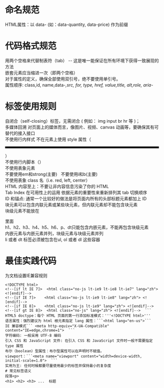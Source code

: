 # 命名规范
HTML属性：以 data- (如：data-quantity, data-price) 作为前缀  
# 代码格式规范
用两个空格来代替制表符（tab） -- 这是唯一能保证在所有环境下获得一致展现的方法  
嵌套元素应当缩进一次（即两个空格）  
对于属性的定义，确保全部使用双引号，绝不要使用单引号。  
属性顺序: class,id, name,data-*,src, for, type, href, value,title, alt,role, aria-*  
# 标签使用规则
自闭合（self-closing）标签，无需闭合 ( 例如： img input br hr 等 )；  
多媒体回溯 对页面上的媒体而言，像图片、视频、canvas 动画等，要确保其有可替代的接入接口  
不使用行内样式 
不在元素上使用 style 属性（<hr style="border-top: 5px solid black">）  
不使用行内脚本（<script>alert('no good')</script>）  
不使用表象元素  
不要使用em和strong(主要)  
不要使用i和b(主要)  
不使用表象 class 名（i.e. red, left, center）  
HTML 内容至上：不要让非内容信息污染了你的 HTML  
Tab Index 在可用性上的运用 依据元素的重要性来重新排列其 tab 切换顺序  
ID 和锚点: 通常一个比较好的做法是将页面内所有的头部标题元素都加上 ID  
块元素可以包含内联元素或某些块元素，但内联元素却不能包含块元素  
块级元素不能放在<p>里面  
h1、h2、h3、h4、h5、h6、p、dt只能包含内嵌元素，不能再包含块级元素  
内嵌元素与内嵌元素并列，块级元素与块级元素并列  
li 或者 dt 标签必须被包含在ul, ol 或者 dl 这些容器  
# 最佳实践代码
为文档设置IE兼容规则  
```<!-- 兼容IE低版本的浏览器 -->  
<!DOCTYPE html>  
<!--[if lt IE 7]>  <html class="no-js lt-ie9 lt-ie8 lt-ie7" lang="zh"> <![endif]-->  
<!--[if IE 7]>    <html class="no-js lt-ie9 lt-ie8" lang="zh"> <![endif]-->  
<!--[if IE 8]>    <html class="no-js lt-ie9" lang="zh"> <![endif]-->  
<!--[if gt IE 8]>  <html class="no-js" lang="zh"> <![endif]-->  ```  
HTML5 doctype：每个 HTML 页面的第一行添加标准模式：'''<!DOCTYPE html>'''   
语言属性：强烈建议为 html 根元素指定 lang 属性：```<html lang="en-us">```   
IE 兼容模式``` <meta http-equiv="X-UA-Compatible" content="IE=edge,chrome=1">  ```
字符编码: 一般采用 UTF-8 编码  
引入 CSS 和 JavaScript 文件: 在引入 CSS 和 JavaScript 文件时一般不需要指定 type 属性  
布尔（boolean）型属性：布尔型属性可以在声明时不赋值。  
viewport：```<meta name="viewport" content="width=device-width, initial-scale=1.0">  ```
实用为王: 任何时候都要尽量使用最少的标签并保持最小的复杂度  
# 常见标签语义
段落<p>	  
<h1> <h2> <h3> ...	标题  

